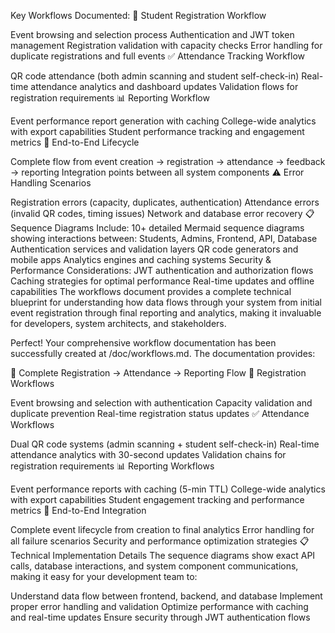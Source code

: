 Key Workflows Documented:
📝 Student Registration Workflow

Event browsing and selection process
Authentication and JWT token management
Registration validation with capacity checks
Error handling for duplicate registrations and full events
✅ Attendance Tracking Workflow

QR code attendance (both admin scanning and student self-check-in)
Real-time attendance analytics and dashboard updates
Validation flows for registration requirements
📊 Reporting Workflow

Event performance report generation with caching
College-wide analytics with export capabilities
Student performance tracking and engagement metrics
🔄 End-to-End Lifecycle

Complete flow from event creation → registration → attendance → feedback → reporting
Integration points between all system components
⚠️ Error Handling Scenarios

Registration errors (capacity, duplicates, authentication)
Attendance errors (invalid QR codes, timing issues)
Network and database error recovery
📋 Sequence Diagrams Include:
10+ detailed Mermaid sequence diagrams showing interactions between:
Students, Admins, Frontend, API, Database
Authentication services and validation layers
QR code generators and mobile apps
Analytics engines and caching systems
Security & Performance Considerations:
JWT authentication and authorization flows
Caching strategies for optimal performance
Real-time updates and offline capabilities
The workflows document provides a complete technical blueprint for understanding how data flows through your system from initial event registration through final reporting and analytics, making it invaluable for developers, system architects, and stakeholders.

Perfect! Your comprehensive workflow documentation has been successfully created at /doc/workflows.md. The documentation provides:

🎯 Complete Registration → Attendance → Reporting Flow
📝 Registration Workflows

Event browsing and selection with authentication
Capacity validation and duplicate prevention
Real-time registration status updates
✅ Attendance Workflows

Dual QR code systems (admin scanning + student self-check-in)
Real-time attendance analytics with 30-second updates
Validation chains for registration requirements
📊 Reporting Workflows

Event performance reports with caching (5-min TTL)
College-wide analytics with export capabilities
Student engagement tracking and performance metrics
🔄 End-to-End Integration

Complete event lifecycle from creation to final analytics
Error handling for all failure scenarios
Security and performance optimization strategies
📋 Technical Implementation Details
The sequence diagrams show exact API calls, database interactions, and system component communications, making it easy for your development team to:

Understand data flow between frontend, backend, and database
Implement proper error handling and validation
Optimize performance with caching and real-time updates
Ensure security through JWT authentication flows